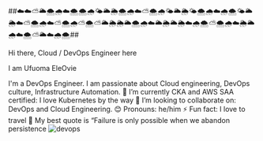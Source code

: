 ##☁️☁️⛅🌥️🌨️🌧️☁️🌨️🌨️🌧️🌤️🌥️🌦️🌨️🌧️☁️⛅🌨️🌧️🌤️🌥️🌦️🌤️🌨️🌧️☁️🌧️🌨️🌤️🌥️🌦️☁️⛅🌨️🌧️☁️⛅🌨️🌧️⛅🌨️⛅🌥️🌦️🌦️🌥️🌨️🌧️☁️🌥️🌦️🌥️🌦️☁️🌧️🌨️⛅🌨️🌧️☁️🌦️🌥️🌧️☁️🌨️⛅🌥️☁️🌧️🌨️##

Hi there, Cloud / DevOps Engineer here 


I am Ufuoma EleOvie

I'm a DevOps Engineer. 
I am passionate about Cloud engineering, DevOps culture, Infrastructure Automation.
🌱 I’m currently CKA and AWS SAA certified: I love Kubernetes by the way
👯 I’m looking to collaborate on: DevOps and Cloud Engineering.
😊 Pronouns: he/him
⚡ Fun fact: I love to travel
📖 My best quote is “Failure is only possible when we abandon persistence
![devops](https://github.com/inventadenos/inventadenos/assets/110242994/36f914aa-c77f-405f-8513-dacee764c96d)


<!---
inventadenos/inventadenos is a ✨ special ✨ repository because its `README.md` (this file) appears on your GitHub profile.
You can click the Preview link to take a look at your changes.
--->
